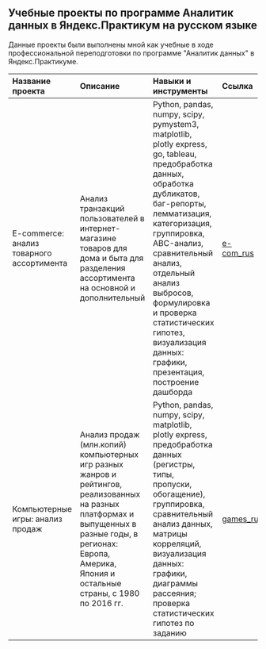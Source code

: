 ## Учебные проекты по программе Аналитик данных в Яндекс.Практикум на русском языке  
Данные проекты были выполнены мной как учебные в ходе профессиональной переподготовки по программе "Аналитик данных" в Яндекс.Практикуме.


| Название проекта | Описание | Навыки и инструменты | Ссылка |
| :--------------- | :-------------------- | :------------------- | :----- |
| E-commerce: анализ товарного ассортимента | Анализ транзакций пользователей в интернет-магазине товаров для дома и быта для разделения ассортимента на основной и дополнительный | Python, pandas, numpy, scipy, pymystem3, matplotlib, plotly express, go, tableau, предобработка данных, обработка дубликатов, баг-репорты, лемматизация, категоризация, группировка, ABC-анализ, сравнительный анализ, отдельный анализ выбросов, формулировка и проверка статистических гипотез, визуализация данных: графики, презентация, построение дашборда | [e-com_rus](https://github.com/Emiranunuka/Yandex_Practicum_Data_Analyst_Training_Projects_Russian/tree/main/e-com_rus)|
| Компьютерные игры: анализ продаж | Анализ продаж (млн.копий) компьютерных игр разных жанров и рейтингов, реализованных на разных платформах и выпущенных в разные годы, в регионах: Европа, Америка, Япония и остальные страны, с 1980 по 2016 гг. | Python, pandas, numpy, scipy, matplotlib, plotly express, предобработка данных (регистры, типы, пропуски, обогащение), группировка, сравнительный анализ данных, матрицы корреляций, визуализация данных: графики, диаграммы рассеяния; проверка статистических гипотез по заданию | [games_rus](https://github.com/Emiranunuka/Yandex_Practicum_Data_Analyst_Training_Projects_Russian/tree/main/games_rus)|
